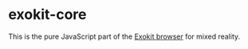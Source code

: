 # exokit-core

This is the pure JavaScript part of the [Exokit browser](https://github.com/modulesio/exokit) for mixed reality.
